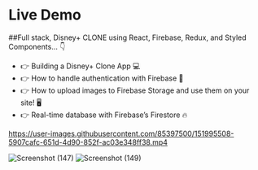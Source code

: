 # Live Demo


##Full stack, Disney+ CLONE using React, Firebase, Redux, and Styled Components... 👇

- 👉 Building a Disney+ Clone App 💻
- 👉 How to handle authentication with Firebase 🔑
- 👉 How to upload images to Firebase Storage and use them on your site! 🖥️
- 👉 Real-time database with Firebase’s Firestore 🔥

https://user-images.githubusercontent.com/85397500/151995508-5907cafc-651d-4d90-852f-ac03e348ff38.mp4


![Screenshot (147)](https://user-images.githubusercontent.com/85397500/151995435-eb7981a8-63d9-4f89-9121-ebba3b9f6307.png)
![Screenshot (149)](https://user-images.githubusercontent.com/85397500/151995482-a5ff7dd3-b85a-4408-a8a7-eb00704de83f.png) 
